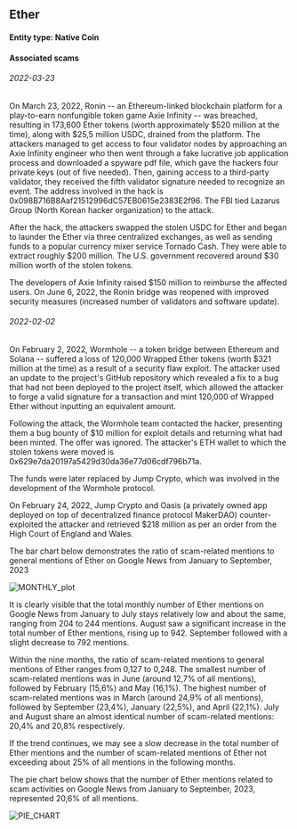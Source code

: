 ## Ether

#### Entity type: Native Coin

#### Associated scams

###### 2022-03-23
On March 23, 2022, Ronin -- an Ethereum-linked blockchain platform for a play-to-earn nonfungible token game Axie Infinity -- was breached, resulting in 173,600 Ether tokens (worth approximately $520 million at the time), along with $25,5 million USDС, drained from the platform. The attackers managed to get access to four validator nodes by approaching an Axie Infinity engineer who then went through a fake lucrative job application process and downloaded a spyware pdf file, which gave the hackers four private keys (out of five needed). Then, gaining access to a third-party validator, they received the fifth validator signature needed to recognize an event. The address involved in the hack is 0x098B716B8Aaf21512996dC57EB0615e2383E2f96. The FBI tied Lazarus Group (North Korean hacker organization) to the attack. 

After the hack, the attackers swapped the stolen USDC for Ether and began to launder the Ether via three centralized exchanges, as well as sending funds to a popular currency mixer service Tornado Cash. They were able to extract roughly $200 million. The U.S. government recovered around $30 million worth of the stolen tokens. 

The developers of Axie Infinity raised $150 million to reimburse the affected users. On June 6, 2022, the Ronin bridge was reopened with improved security measures (increased number of validators and software update).  

###### 2022-02-02
On February 2, 2022, Wormhole -- a token bridge between Ethereum and Solana -- suffered a loss of 120,000 Wrapped Ether tokens (worth $321 million at the time) as a result of a security flaw exploit. The attacker used an update to the project's GitHub repository which revealed a fix to a bug that had not been deployed to the project itself, which allowed the attacker to forge a valid signature for a transaction and mint 120,000 of Wrapped Ether without inputting an equivalent amount. 

Following the attack, the Wormhole team contacted the hacker, presenting them a bug bounty of $10 million for exploit details and returning what had been minted. The offer was ignored. The attacker's ETH wallet to which the stolen tokens were moved is 0x629e7da20197a5429d30da36e77d06cdf796b71a. 

The funds were later replaced by Jump Crypto, which was involved in the development of the Wormhole protocol. 

On February 24, 2022, Jump Crypto and Oasis (a privately owned app deployed on top of decentralized finance protocol MakerDAO) counter-exploited the attacker and retrieved $218 million as per an order from the High Court of England and Wales. 

The bar chart below demonstrates the ratio of scam-related mentions to general mentions of Ether on Google News from January to September, 2023

![MONTHLY_plot](https://github.com/fedorshm/crypto_challenge/assets/147091881/301785e5-2632-472f-95cb-103841b22dfc)

It is clearly visible that the total monthly number of Ether mentions on Google News from January to July stays relatively low and about the same, ranging from 204 to 244 mentions. August saw a significant increase in the total number of Ether mentions, rising up to 942. September followed with a slight decrease to 792 mentions. 

Within the nine months, the ratio of scam-related mentions to general mentions of Ether ranges from 0,127 to 0,248. The smallest number of scam-related mentions was in June (around 12,7% of all mentions), followed by February (15,6%) and May (16,1%). The highest number of scam-related mentions was in March (around 24,9% of all mentions), followed by September (23,4%), January (22,5%), and April (22,1%). July and August share an almost identical number of scam-related mentions: 20,4% and 20,8% respectively. 

If the trend continues, we may see a slow decrease in the total number of Ether mentions and the number of scam-related mentions of Ether not exceeding about 25% of all mentions in the following months. 

The pie chart below shows that the number of Ether mentions related to scam activities on Google News from January to September, 2023, represented 20,6% of all mentions. 

![PIE_CHART](https://github.com/fedorshm/crypto_challenge/assets/147091881/da921902-20d6-464c-90fc-9e34b5d07fcd)
